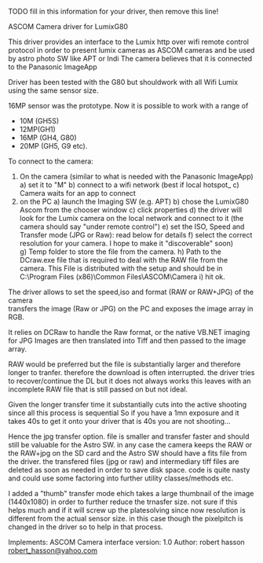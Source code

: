  TODO fill in this information for your driver, then remove this line!

 ASCOM Camera driver for LumixG80

This driver provides an interface to the Lumix http over wifi remote control protocol
in order to present lumix cameras as ASCOM cameras and be used by astro photo SW like APT or Indi 
The camera believes that it is connected to the Panasonic ImageApp

Driver has been tested with the G80 but shouldwork with all Wifi Lumix using the same sensor size.

16MP sensor was the prototype. Now it is possible to work with a range of 
 - 10M (GH5S) 
 - 12MP(GH1) 
 - 16MP (GH4, G80)
 - 20MP (GH5, G9 etc).
 

To connect to the camera:
1) On the camera (similar to what is needed with the Panasonic ImageApp)
	a) set it to "M"
	b) connect to a wifi network (best if local hotspot_
	c) Camera waits for an app to connect 
2) on the PC
	a) launch the Imaging SW (e.g. APT)
	b) chose the LumixG80 Ascom from the chooser window
	c) click properties
	d) the driver will look for the Lumix camera on the local network and connect to it (the camera should say "under remote control")
	e) set the ISO, Speed and Transfer mode (JPG or Raw): read below for details
   f) select the correct resolution for your camera. I hope to make it "discoverable" soon)  
	g) Temp folder to store the file from the camera.
	h) Path to the DCraw.exe file that is required to deal with the RAW file from the camera. This File is distributed with the setup and should be in 
C:\Program Files (x86)\Common Files\ASCOM\Camera
	i) hit ok.

The driver allows to set the speed,iso and format (RAW or RAW+JPG) of the camera  
transfers the image (Raw or JPG) on the PC and exposes the image array in RGB.

It relies on DCRaw to handle the Raw format, or the native VB.NET imaging for JPG
Images are then translated into Tiff and then passed to the image array.

RAW would be preferred but the file is substantially larger and therefore longer to tranfer.
therefore the download is often interrupted. the driver tries to recover/continue the DL but it does not always works
this leaves with an incomplete RAW file that is still passed on but not ideal. 

Given the longer transfer time it substantially cuts into the active shooting since all this process is sequential
So if you have a 1mn exposure and it takes 40s to get it onto your driver that is 40s you are not shooting...

Hence the jpg transfer option. file is smaller and transfer faster and should still be valuable for the Astro SW.
in any case the camera keeps the RAW or the RAW+jpg on the SD card and the Astro SW should have a fits file from the driver.
the transfered files (jpg or raw) and intermediary tiff files are deleted as soon as needed in order to save disk space.
code is quite nasty and could use some factoring into further utility classes/methods etc.

I added a "thumb" transfer mode ehich takes a large thumbnail of the image  (1440x1080) in order to further reduce the trnasfer size. 
 not sure if this helps much and if it will screw up the platesolving since now resolution is different from the actual sensor size. 
in this case though the pixelpitch is changed in the driver so to help in that process.

 Implements:	ASCOM Camera interface version: 1.0
 Author:		robert hasson robert_hasson@yahoo.com